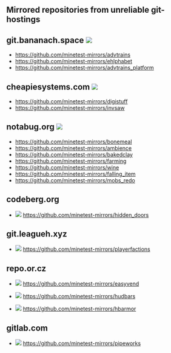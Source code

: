 
Mirrored repositories from unreliable git-hostings
------

## git.bananach.space ![](https://github.com/minetest-mirrors/minetest-mirrors/workflows/git-bananach-space/badge.svg)

* https://github.com/minetest-mirrors/advtrains
* https://github.com/minetest-mirrors/ehlphabet
* https://github.com/minetest-mirrors/advtrains_platform

## cheapiesystems.com ![](https://github.com/minetest-mirrors/minetest-mirrors/workflows/cheapiesystems-com/badge.svg)

* https://github.com/minetest-mirrors/digistuff
* https://github.com/minetest-mirrors/invsaw

## notabug.org ![](https://github.com/minetest-mirrors/minetest-mirrors/workflows/notabug-org/badge.svg)

* https://github.com/minetest-mirrors/bonemeal
* https://github.com/minetest-mirrors/ambience
* https://github.com/minetest-mirrors/bakedclay
* https://github.com/minetest-mirrors/farming
* https://github.com/minetest-mirrors/wine
* https://github.com/minetest-mirrors/falling_item
* https://github.com/minetest-mirrors/mobs_redo

## codeberg.org

* ![](https://github.com/minetest-mirrors/minetest-mirrors/workflows/hidden_doors/badge.svg) https://github.com/minetest-mirrors/hidden_doors

## git.leagueh.xyz
* ![](https://github.com/minetest-mirrors/minetest-mirrors/workflows/playerfactions/badge.svg) https://github.com/minetest-mirrors/playerfactions

## repo.or.cz
* ![](https://github.com/minetest-mirrors/minetest-mirrors/workflows/easyvend/badge.svg) https://github.com/minetest-mirrors/easyvend

* ![](https://github.com/minetest-mirrors/minetest-mirrors/workflows/hudbars/badge.svg) https://github.com/minetest-mirrors/hudbars

* ![](https://github.com/minetest-mirrors/minetest-mirrors/workflows/hbarmor/badge.svg) https://github.com/minetest-mirrors/hbarmor

## gitlab.com
* ![](https://github.com/minetest-mirrors/minetest-mirrors/workflows/pipeworks/badge.svg) https://github.com/minetest-mirrors/pipeworks
